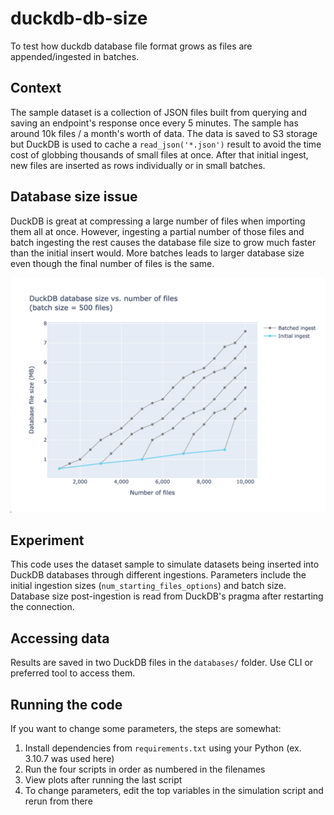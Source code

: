 # duckdb-db-size
To test how duckdb database file format grows as files are appended/ingested in batches.

## Context

The sample dataset is a collection of JSON files built from querying and saving an endpoint's response once every 5 minutes. The sample has around 10k files / a month's worth of data. The data is saved to S3 storage but DuckDB is used to cache a `read_json('*.json')` result to avoid the time cost of globbing thousands of small files at once. After that initial ingest, new files are inserted as rows individually or in small batches.

## Database size issue

DuckDB is great at compressing a large number of files when importing them all at once. However, ingesting a partial number of those files and batch ingesting the rest causes the database file size to grow much faster than the initial insert would. More batches leads to larger database size even though the final number of files is the same.

![Alt text](plots/size_vs_files_01.png)

## Experiment

This code uses the dataset sample to simulate datasets being inserted into DuckDB databases through different ingestions. Parameters include the initial ingestion sizes (`num_starting_files_options`) and batch size. Database size post-ingestion is read from DuckDB's pragma after restarting the connection.

## Accessing data

Results are saved in two DuckDB files in the `databases/` folder. Use CLI or preferred tool to access them.

## Running the code

If you want to change some parameters, the steps are somewhat:

1. Install dependencies from `requirements.txt` using your Python (ex. 3.10.7 was used here)
2. Run the four scripts in order as numbered in the filenames
3. View plots after running the last script
4. To change parameters, edit the top variables in the simulation script and rerun from there